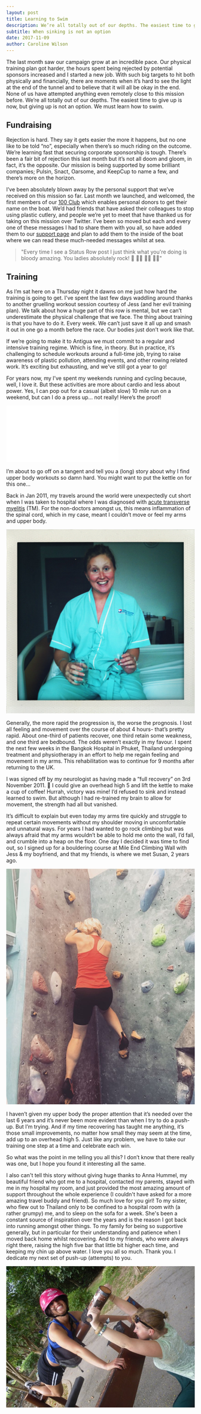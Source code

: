 ```yaml
---
layout: post
title: Learning to Swim
description: We’re all totally out of our depths. The easiest time to give up is now, but giving up is not an option. We must learn how to swim.
subtitle: When sinking is not an option
date: 2017-11-09
author: Caroline Wilson
---
```

[100club]: http://www.statusrow.com/100-club/
[support]:http://www.statusrow.com/support/
[tm]: https://www.msdmanuals.com/en-gb/professional/neurologic-disorders/spinal-cord-disorders/acute-transverse-myelitis


The last month saw our campaign grow at an incredible pace. Our physical training plan got harder, the hours spent being rejected by potential sponsors increased and I started a new job. With such big targets to hit both physically and financially, there are moments when it’s hard to see the light at the end of the tunnel and to believe that it will all be okay in the end. None of us have attempted anything even remotely close to this mission before. We’re all totally out of our depths. The easiest time to give up is now, but giving up is not an option. We must learn how to swim.

## Fundraising
Rejection is hard. They say it gets easier the more it happens, but no one like to be told “no”, especially when there’s so much riding on the outcome. We’re learning fast that securing corporate sponsorship is tough. There’s been a fair bit of rejection this last month but it’s not all doom and gloom, in fact, it’s the opposite. Our mission is being supported by some brilliant companies; Pulsin, Snact, Oarsome, and KeepCup to name a few, and there’s more on the horizon.

I’ve been absolutely blown away by the personal support that we’ve received on this mission so far. Last month we launched, and welcomed, the first members of our [100 Club][100club] which enables personal donors to get their name on the boat. We’d had friends that have asked their colleagues to stop using plastic cutlery, and people we’re yet to meet that have thanked us for taking on this mission over Twitter. I’ve been so moved but each and every one of these messages I had to share them with you all, so have added them to our [support page][support] and plan to add them to the inside of the boat where we can read these much-needed messages whilst at sea.

<blockquote>"Every time I see a Status Row post I just think what you're doing is bloody amazing. You ladies absolutely rock! 💪 🚣‍♀️ 🚣‍♀️ 🚣‍♀️"</blockquote>

## Training
As I’m sat here on a Thursday night it dawns on me just how hard the training is going to get. I've spent the last few days waddling around thanks to another gruelling workout session courtesy of Jess (and her evil training plan). We talk about how a huge part of this row is mental, but we can’t underestimate the physical challenge that we face. The thing about training is that you have to do it. Every week. We can’t just save it all up and smash it out in one go a month before the race. Our bodies just don’t work like that.

If we’re going to make it to Antigua we must commit to a regular and intensive training regime. Which is fine, in theory. But in practice, it’s challenging to schedule workouts around a full-time job, trying to raise awareness of plastic pollution, attending events, and other rowing related work. It’s exciting but exhausting, and we’ve still got a year to go!

For years now, my I’ve spent my weekends running and cycling because, well, I love it. But these activities are more about cardio and less about power. Yes, I can pop out for a casual (albeit slow) 10 mile run on a weekend, but can I do a press up… not really! Here’s the proof!

<iframe class="Post__video" src="/assets/images/blogs/learn_swim/caroline_push_up.mp4" frameborder="0"> </iframe>

I’m about to go off on a tangent and tell you a (long) story about why I find upper body workouts so damn hard. You might want to put the kettle on for this one…

Back in Jan 2011, my travels around the world were unexpectedly cut short when I was taken to hospital where I was diagnosed with [acute transverse myelitis][tm] (TM). For the non-doctors amongst us, this means inflammation of the spinal cord, which in my case, meant I couldn’t move or feel my arms and upper body.

![Caroline in the Bangkok Hospital in Phuket, Thailand](/assets/images/blogs/learn_swim/caroline_hospital_2.jpg)

Generally, the more rapid the progression is, the worse the prognosis. I lost all feeling and movement over the course of about 4 hours- that’s pretty rapid. About one-third of patients recover, one third retain some weakness, and one third are bedbound. The odds weren’t exactly in my favour. I spent the next few weeks in the Bangkok Hospital in Phuket, Thailand undergoing treatment and physiotherapy in an effort to help me regain feeling and movement in my arms. This rehabilitation was to continue for 9 months after returning to the UK.

I was signed off by my neurologist as having made a “full recovery” on 3rd November 2011. 💪 I could give an overhead high 5 and lift the kettle to make a cup of coffee! Hurrah, victory was mine! I’d refused to sink and instead learned to swim. But although I had re-trained my brain to allow for movement, the strength had all but vanished.

It’s difficult to explain but even today my arms tire quickly and struggle to repeat certain movements without my shoulder moving in uncomfortable and unnatural ways. For years I had wanted to go rock climbing but was always afraid that my arms wouldn’t be able to hold me onto the wall, I’d fall, and crumble into a heap on the floor. One day I decided it was time to find out, so I signed up for a bouldering course at Mile End Climbing Wall with Jess &amp; my boyfriend, and that my friends, is where we met Susan, 2 years ago.

![Caroline bouldering at Mile End Climbing Wall](/assets/images/blogs/learn_swim/caroline_rock_climbing.jpeg)

I haven’t given my upper body the proper attention that it’s needed over the last 6 years and it’s never been more evident than when I try to do a push-up. But I’m trying. And if my time recovering has taught me anything, it’s those small improvements, no matter how small they may seem at the time, add up to an overhead high 5. Just like any problem, we have to take our training one step at a time and celebrate each win.

So what was the point in me telling you all this? I don’t know that there really was one, but I hope you found it interesting all the same.

I also can't tell this story without giving huge thanks to Anna Hummel, my beautiful friend who got me to a hospital, contacted my parents, stayed with me in my hospital my room, and just provided the most amazing amount of support throughout the whole experience (I couldn't have asked for a more amazing travel buddy and friend). So much love for you girl! To my sister, who flew out to Thailand only to be confined to a hospital room with (a rather grumpy) me, and to sleep on the sofa for a week. She's been a constant source of inspiration over the years and is the reason I got back into running amongst other things. To my family for being so supportive generally, but in particular for their understanding and patience when I moved back home whilst recovering. And to my friends, who were always right there, raising the high five bar that little bit higher each time, and keeping my chin up above water. I love you all so much. Thank you. I dedicate my next set of push-up (attempts) to you.

![Anna &amp; Caroline in Thailand](/assets/images/blogs/learn_swim/anna_caroline.jpg)
